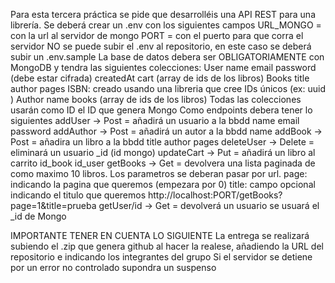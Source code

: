 Para esta tercera práctica se pide que desarrolléis una API REST para una librería. 
Se deberá crear un .env con los siguientes campos
URL_MONGO = con la url al servidor de mongo
PORT = con el puerto para que corra el servidor
NO se puede subir el .env al repositorio, en este caso se deberá subir un .env.sample
La base de datos debera ser OBLIGATORIAMENTE con MongoDB y tendra las siguientes colecciones:
  User
  name
  email
  password (debe estar cifrada)
  createdAt
  cart (array de ids de los libros)
Books
  title
  author
  pages
  ISBN: creado usando una libreria que cree IDs únicos (ex: uuid )
Author
  name
  books (array de ids de los libros)
  Todas las colecciones usarán como ID el ID que genera Mongo
Como endpoints debera tener lo siguientes
  addUser -> Post = añadirá un usuario a la bbdd
  name
  email
  password
addAuthor -> Post = añadirá un autor a la bbdd
  name
addBook -> Post = añadira un libro a la bbdd
  title
  author
  pages
deleteUser -> Delete = eliminará un usuario
  _id (id mongo)
updateCart -> Put = añadirá un libro al carrito
  id_book
  id_user
getBooks -> Get = devolvera una lista paginada de como maximo 10 libros. Los parametros se deberan pasar por url.
  page: indicando la pagina que queremos (empezara por 0)
  title: campo opcional indicando el titulo que queremos
  http://localhost:PORT/getBooks?page=1&title=prueba
getUser/id -> Get = devolverá un usuario 
  se usuará el _id de Mongo

IMPORTANTE TENER EN CUENTA LO SIGUIENTE
La entrega se realizará subiendo el .zip que genera github al hacer la realese, añadiendo la URL del repositorio e indicando los integrantes del grupo
Si el servidor se detiene por un error no controlado supondra un suspenso
